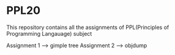# PPL20

This repository contains all the assignments of PPL(Principles of Programming Langauage) subject

Assignment 1 -->   gimple tree
Assignment 2 -->   objdump
